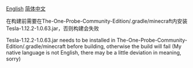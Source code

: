 [English](README.EN.md)
[简体中文](README.CN.md)


在构建前需要在The-One-Probe-Community-Edition/.gradle/minecraft内安装Tesla-1.12.2-1.0.63.jar，否则构建会失败

Tesla-1.12.2-1.0.63.jar needs to be installed in The-One-Probe-Community-Edition/.gradle/minecraft before building, otherwise the build will fail
(My native language is not English, there may be a little deviation in meaning, sorry)
